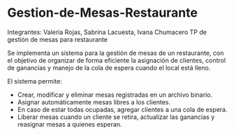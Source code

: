 # Gestion-de-Mesas-Restaurante
Integrantes: Valeria Rojas, Sabrina Lacuesta, Ivana Chumacero
TP de gestión de mesas para restaurante

Se implementa un sistema para la gestión de mesas de un restaurante, con el objetivo de organizar de forma eficiente la asignación de clientes, control de ganancias y manejo de la cola de espera cuando el local está lleno.

El sistema permite:

- Crear, modificar y eliminar mesas registradas en un archivo binario.
- Asignar automáticamente mesas libres a los clientes.
- En caso de estar todas ocupadas, agregar clientes a una cola de espera.
- Liberar mesas cuando un cliente se retira, actualizar las ganancias y reasignar mesas a quienes esperan.

